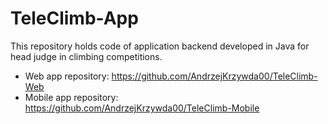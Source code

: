 # TeleClimb-App
This repository holds code of application backend developed in Java for head judge in climbing competitions.

- Web app repository: https://github.com/AndrzejKrzywda00/TeleClimb-Web
- Mobile app repository: https://github.com/AndrzejKrzywda00/TeleClimb-Mobile
